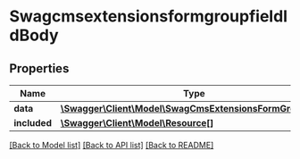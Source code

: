 # SwagcmsextensionsformgroupfieldIdBody

## Properties
Name | Type | Description | Notes
------------ | ------------- | ------------- | -------------
**data** | [**\Swagger\Client\Model\SwagCmsExtensionsFormGroupField**](SwagCmsExtensionsFormGroupField.md) |  | [optional] 
**included** | [**\Swagger\Client\Model\Resource[]**](Resource.md) |  | [optional] 

[[Back to Model list]](../../README.md#documentation-for-models) [[Back to API list]](../../README.md#documentation-for-api-endpoints) [[Back to README]](../../README.md)

